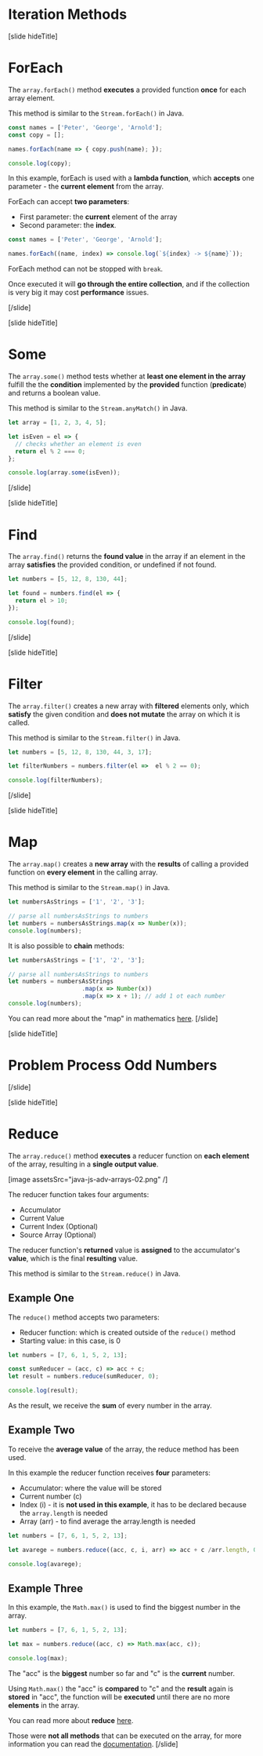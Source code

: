# Iteration Methods

[slide hideTitle]
# ForEach

The `array.forEach()` method **executes** a provided function **once** for each array element.

This method is similar to the `Stream.forEach()` in Java.

```js live
const names = ['Peter', 'George', 'Arnold'];
const copy = [];

names.forEach(name => { copy.push(name); });

console.log(copy);
```
In this example, forEach is used with a **lambda function**, which **accepts** one parameter - the **current element** from the array.

ForEach can accept **two parameters**:

- First parameter: the **current** element of the array
- Second parameter: the **index**.

```js live
const names = ['Peter', 'George', 'Arnold'];

names.forEach((name, index) => console.log(`${index} -> ${name}`));

```
ForEach method can not be stopped with `break`.

Once executed it will **go through the entire collection**, and if the collection is very big it may cost **performance** issues.

[/slide]

[slide hideTitle]
# Some

The `array.some()` method tests whether at **least one element in the array** fulfill the the **condition** implemented by the **provided** function (**predicate**) and returns a boolean value.

This method is similar to the `Stream.anyMatch()` in Java.

```js live
let array = [1, 2, 3, 4, 5];

let isEven = el => {
  // checks whether an element is even
  return el % 2 === 0;
};

console.log(array.some(isEven)); 
```
[/slide]

[slide hideTitle]
# Find

The `array.find()` returns the **found value** in the array if an element in the array **satisfies** the provided condition, or undefined if not found.

```js live
let numbers = [5, 12, 8, 130, 44];

let found = numbers.find(el => {
  return el > 10;
});

console.log(found); 
```
[/slide]

[slide hideTitle]
# Filter

The `array.filter()` creates a new array with **filtered** elements only, which **satisfy** the given condition and **does not mutate** the array on which it is called.

This method is similar to the `Stream.filter()` in Java.

```js live
let numbers = [5, 12, 8, 130, 44, 3, 17];

let filterNumbers = numbers.filter(el =>  el % 2 == 0);

console.log(filterNumbers); 

```
[/slide]

[slide hideTitle]
# Map

The `array.map()` creates a **new array** with the **results** of calling a provided function on **every element** in the calling array.

This method is similar to the `Stream.map()` in Java.

```js live
let numbersAsStrings = ['1', '2', '3'];

// parse all numbersAsStrings to numbers
let numbers = numbersAsStrings.map(x => Number(x));
console.log(numbers);

```

It is also possible to **chain** methods:

```js live
let numbersAsStrings = ['1', '2', '3'];

// parse all numbersAsStrings to numbers
let numbers = numbersAsStrings
                     .map(x => Number(x))
                     .map(x => x + 1); // add 1 ot each number
console.log(numbers);

```

You can read more about the "map" in mathematics [here](https://en.wikipedia.org/wiki/Map_(mathematics)).
[/slide]

[slide hideTitle]
# Problem Process Odd Numbers
[/slide]

[slide hideTitle]
# Reduce

The `array.reduce()` method **executes** a reducer function on **each element** of the array, resulting in a **single output value**.

[image assetsSrc="java-js-adv-arrays-02.png" /]

The reducer function takes four arguments:
- Accumulator 
- Current Value 
- Current Index (Optional)
- Source Array (Optional)

The reducer function's **returned** value is **assigned** to the accumulator's **value**, which is the final **resulting** value.

This method is similar to the `Stream.reduce()` in Java.

## Example One

The `reduce()` method accepts two parameters:
- Reducer function: which is created outside of the `reduce()` method
- Starting value: in this case, is 0

```js live
let numbers = [7, 6, 1, 5, 2, 13];

const sumReducer = (acc, c) => acc + c;
let result = numbers.reduce(sumReducer, 0);

console.log(result);
```
As the result, we receive the **sum** of every number in the array.

## Example Two

To receive the **average value** of the array, the reduce method has been used.

In this example the reducer function receives **four** parameters:
- Accumulator: where the value will be stored
- Current number (c)
- Index (i) - it is **not used in this example**, it has to be declared because the `array.length` is needed
- Array (arr) - to find average the array.length is needed

```js live
let numbers = [7, 6, 1, 5, 2, 13];

let avarege = numbers.reduce((acc, c, i, arr) => acc + c /arr.length, 0);

console.log(avarege);
```
## Example Three
In this example, the `Math.max()` is used to find the biggest number in the array.

```js live
let numbers = [7, 6, 1, 5, 2, 13];

let max = numbers.reduce((acc, c) => Math.max(acc, c));

console.log(max);
```
The "acc" is the **biggest** number so far and "c" is the **current** number. 

Using `Math.max()` the "acc" is **compared** to "c" and the **result** again is **stored** in "acc", the function will be **executed** until there are no more **elements** in the array.

You can read more about **reduce** [here](https://developer.mozilla.org/en-US/docs/Web/JavaScript/Reference/Global_Objects/Array/Reduce).

Those were **not all methods** that can be executed on the array, for more information you can read the [documentation](https://developer.mozilla.org/en-US/docs/Web/JavaScript/Reference/Global_Objects/Array).
[/slide]



